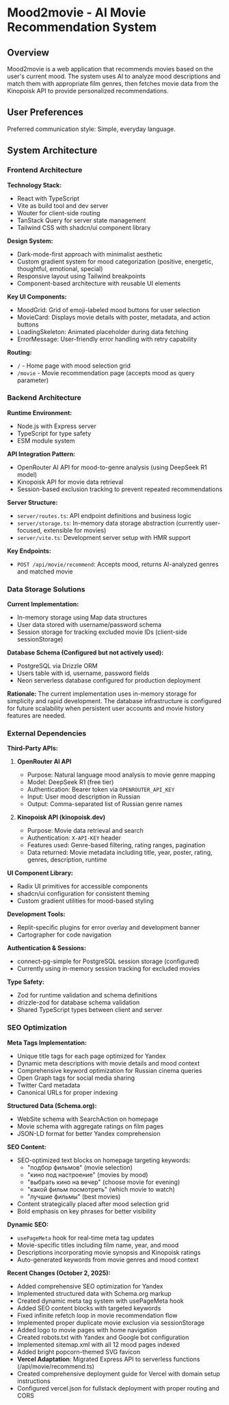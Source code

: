 # Mood2movie - AI Movie Recommendation System

## Overview

Mood2movie is a web application that recommends movies based on the user's current mood. The system uses AI to analyze mood descriptions and match them with appropriate film genres, then fetches movie data from the Kinopoisk API to provide personalized recommendations.

## User Preferences

Preferred communication style: Simple, everyday language.

## System Architecture

### Frontend Architecture

**Technology Stack:**
- React with TypeScript
- Vite as build tool and dev server
- Wouter for client-side routing
- TanStack Query for server state management
- Tailwind CSS with shadcn/ui component library

**Design System:**
- Dark-mode-first approach with minimalist aesthetic
- Custom gradient system for mood categorization (positive, energetic, thoughtful, emotional, special)
- Responsive layout using Tailwind breakpoints
- Component-based architecture with reusable UI elements

**Key UI Components:**
- MoodGrid: Grid of emoji-labeled mood buttons for user selection
- MovieCard: Displays movie details with poster, metadata, and action buttons
- LoadingSkeleton: Animated placeholder during data fetching
- ErrorMessage: User-friendly error handling with retry capability

**Routing:**
- `/` - Home page with mood selection grid
- `/movie` - Movie recommendation page (accepts mood as query parameter)

### Backend Architecture

**Runtime Environment:**
- Node.js with Express server
- TypeScript for type safety
- ESM module system

**API Integration Pattern:**
- OpenRouter AI API for mood-to-genre analysis (using DeepSeek R1 model)
- Kinopoisk API for movie data retrieval
- Session-based exclusion tracking to prevent repeated recommendations

**Server Structure:**
- `server/routes.ts`: API endpoint definitions and business logic
- `server/storage.ts`: In-memory data storage abstraction (currently user-focused, extensible for movies)
- `server/vite.ts`: Development server setup with HMR support

**Key Endpoints:**
- `POST /api/movie/recommend`: Accepts mood, returns AI-analyzed genres and matched movie

### Data Storage Solutions

**Current Implementation:**
- In-memory storage using Map data structures
- User data stored with username/password schema
- Session storage for tracking excluded movie IDs (client-side sessionStorage)

**Database Schema (Configured but not actively used):**
- PostgreSQL via Drizzle ORM
- Users table with id, username, password fields
- Neon serverless database configured for production deployment

**Rationale:** The current implementation uses in-memory storage for simplicity and rapid development. The database infrastructure is configured for future scalability when persistent user accounts and movie history features are needed.

### External Dependencies

**Third-Party APIs:**

1. **OpenRouter AI API**
   - Purpose: Natural language mood analysis to movie genre mapping
   - Model: DeepSeek R1 (free tier)
   - Authentication: Bearer token via `OPENROUTER_API_KEY`
   - Input: User mood description in Russian
   - Output: Comma-separated list of Russian genre names

2. **Kinopoisk API (kinopoisk.dev)**
   - Purpose: Movie data retrieval and search
   - Authentication: `X-API-KEY` header
   - Features used: Genre-based filtering, rating ranges, pagination
   - Data returned: Movie metadata including title, year, poster, rating, genres, description, runtime

**UI Component Library:**
- Radix UI primitives for accessible components
- shadcn/ui configuration for consistent theming
- Custom gradient utilities for mood-based styling

**Development Tools:**
- Replit-specific plugins for error overlay and development banner
- Cartographer for code navigation

**Authentication & Sessions:**
- connect-pg-simple for PostgreSQL session storage (configured)
- Currently using in-memory session tracking for excluded movies

**Type Safety:**
- Zod for runtime validation and schema definitions
- drizzle-zod for database schema validation
- Shared TypeScript types between client and server

### SEO Optimization

**Meta Tags Implementation:**
- Unique title tags for each page optimized for Yandex
- Dynamic meta descriptions with movie details and mood context
- Comprehensive keyword optimization for Russian cinema queries
- Open Graph tags for social media sharing
- Twitter Card metadata
- Canonical URLs for proper indexing

**Structured Data (Schema.org):**
- WebSite schema with SearchAction on homepage
- Movie schema with aggregate ratings on film pages
- JSON-LD format for better Yandex comprehension

**SEO Content:**
- SEO-optimized text blocks on homepage targeting keywords:
  - "подбор фильмов" (movie selection)
  - "кино под настроение" (movies by mood)
  - "выбрать кино на вечер" (choose movie for evening)
  - "какой фильм посмотреть" (which movie to watch)
  - "лучшие фильмы" (best movies)
- Content strategically placed after mood selection grid
- Bold emphasis on key phrases for better visibility

**Dynamic SEO:**
- `usePageMeta` hook for real-time meta tag updates
- Movie-specific titles including film name, year, and mood
- Descriptions incorporating movie synopsis and Kinopoisk ratings
- Auto-generated keywords from movie genres and mood context

**Recent Changes (October 2, 2025):**
- Added comprehensive SEO optimization for Yandex
- Implemented structured data with Schema.org markup
- Created dynamic meta tag system with usePageMeta hook
- Added SEO content blocks with targeted keywords
- Fixed infinite refetch loop in movie recommendation flow
- Implemented proper duplicate movie exclusion via sessionStorage
- Added logo to movie pages with home navigation
- Created robots.txt with Yandex and Google bot configuration
- Implemented sitemap.xml with all 12 mood pages indexed
- Added bright popcorn-themed SVG favicon
- **Vercel Adaptation**: Migrated Express API to serverless functions (/api/movie/recommend.ts)
- Created comprehensive deployment guide for Vercel with domain setup instructions
- Configured vercel.json for fullstack deployment with proper routing and CORS